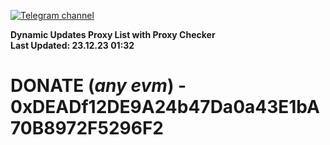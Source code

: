 [![Telegram channel](https://img.shields.io/endpoint?url=https://runkit.io/damiankrawczyk/telegram-badge/branches/master?url=https://t.me/n4z4v0d)](https://t.me/n4z4v0d) 

**Dynamic Updates Proxy List with Proxy Checker**  
**Last Updated: 23.12.23 01:32**

# DONATE (_any evm_) - 0xDEADf12DE9A24b47Da0a43E1bA70B8972F5296F2

